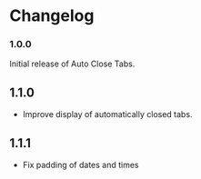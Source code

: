# Changelog

### 1.0.0

Initial release of Auto Close Tabs.

## 1.1.0

- Improve display of automatically closed tabs.

## 1.1.1

- Fix padding of dates and times
